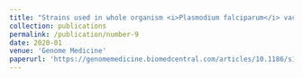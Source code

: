 ```yaml
---
title: "Strains used in whole organism <i>Plasmodium falciparum</i> vaccine trials differ in genome structure, sequence, and immunogenic potential"
collection: publications
permalink: /publication/number-9
date: 2020-01
venue: 'Genome Medicine'
paperurl: 'https://genomemedicine.biomedcentral.com/articles/10.1186/s13073-019-0708-9'
---
```

